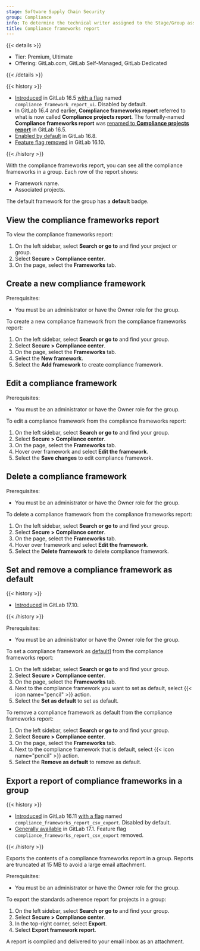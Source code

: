 ```yaml
---
stage: Software Supply Chain Security
group: Compliance
info: To determine the technical writer assigned to the Stage/Group associated with this page, see https://handbook.gitlab.com/handbook/product/ux/technical-writing/#assignments
title: Compliance frameworks report
---
```


{{< details >}}

- Tier: Premium, Ultimate
- Offering: GitLab.com, GitLab Self-Managed, GitLab Dedicated

{{< /details >}}

{{< history >}}

- [Introduced](https://gitlab.com/gitlab-org/gitlab/-/issues/422973) in GitLab 16.5 [with a flag](../../../administration/feature_flags.md) named `compliance_framework_report_ui`. Disabled by default.
- In GitLab 16.4 and earlier, **Compliance frameworks report** referred to what is now called **Compliance projects report**. The formally-named **Compliance frameworks report** was [renamed to **Compliance projects report**](https://gitlab.com/gitlab-org/gitlab/-/issues/422963) in GitLab 16.5.
- [Enabled by default](https://gitlab.com/gitlab-org/gitlab/-/merge_requests/140825) in GitLab 16.8.
- [Feature flag removed](https://gitlab.com/gitlab-org/gitlab/-/issues/425242) in GitLab 16.10.

{{< /history >}}

With the compliance frameworks report, you can see all the compliance frameworks in a group. Each row of the report shows:

- Framework name.
- Associated projects.

The default framework for the group has a **default** badge.

## View the compliance frameworks report

To view the compliance frameworks report:

1. On the left sidebar, select **Search or go to** and find your project or group.
1. Select **Secure > Compliance center**.
1. On the page, select the **Frameworks** tab.

## Create a new compliance framework

Prerequisites:

- You must be an administrator or have the Owner role for the group.

To create a new compliance framework from the compliance frameworks report:

1. On the left sidebar, select **Search or go to** and find your group.
1. Select **Secure > Compliance center**.
1. On the page, select the **Frameworks** tab.
1. Select the **New framework**.
1. Select the **Add framework** to create compliance framework.

## Edit a compliance framework

Prerequisites:

- You must be an administrator or have the Owner role for the group.

To edit a compliance framework from the compliance frameworks report:

1. On the left sidebar, select **Search or go to** and find your group.
1. Select **Secure > Compliance center**.
1. On the page, select the **Frameworks** tab.
1. Hover over framework and select **Edit the framework**.
1. Select the **Save changes** to edit compliance framework.

## Delete a compliance framework

Prerequisites:

- You must be an administrator or have the Owner role for the group.

To delete a compliance framework from the compliance frameworks report:

1. On the left sidebar, select **Search or go to** and find your group.
1. Select **Secure > Compliance center**.
1. On the page, select the **Frameworks** tab.
1. Hover over framework and select **Edit the framework**.
1. Select the **Delete framework** to delete compliance framework.

## Set and remove a compliance framework as default

{{< history >}}

- [Introduced](https://gitlab.com/gitlab-org/gitlab/-/merge_requests/181500) in GitLab 17.10.

{{< /history >}}

Prerequisites:

- You must be an administrator or have the Owner role for the group.

To set a compliance framework as [default](../compliance_frameworks.md#default-compliance-frameworks)] from the compliance frameworks report:

1. On the left sidebar, select **Search or go to** and find your group.
1. Select **Secure > Compliance center**.
1. On the page, select the **Frameworks** tab.
1. Next to the compliance framework you want to set as default, select {{< icon name="pencil" >}} action.
1. Select the **Set as default** to set as default.

To remove a compliance framework as default from the compliance frameworks report:

1. On the left sidebar, select **Search or go to** and find your group.
1. Select **Secure > Compliance center**.
1. On the page, select the **Frameworks** tab.
1. Next to the compliance framework that is default, select {{< icon name="pencil" >}} action.
1. Select the **Remove as default** to remove as default.

## Export a report of compliance frameworks in a group

{{< history >}}

- [Introduced](https://gitlab.com/gitlab-org/gitlab/-/issues/413736) in GitLab 16.11 [with a flag](../../../administration/feature_flags.md) named `compliance_frameworks_report_csv_export`. Disabled by default.
- [Generally available](https://gitlab.com/gitlab-org/gitlab/-/merge_requests/152644) in GitLab 17.1. Feature flag `compliance_frameworks_report_csv_export` removed.

{{< /history >}}

Exports the contents of a compliance frameworks report in a group. Reports are truncated at 15 MB to avoid a large email attachment.

Prerequisites:

- You must be an administrator or have the Owner role for the group.

To export the standards adherence report for projects in a group:

1. On the left sidebar, select **Search or go to** and find your group.
1. Select **Secure > Compliance center**.
1. In the top-right corner, select **Export**.
1. Select **Export framework report**.

A report is compiled and delivered to your email inbox as an attachment.
